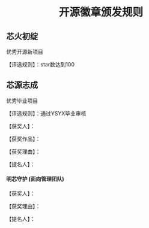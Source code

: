 <div align=center><h1>开源徽章颁发规则</h1></div>

## 芯火初绽
优秀开源新项目

【评选规则】：star数达到100



## 芯源志成

优秀毕业项目

【评选规则】：通过YSYX毕业审核

【获奖人】：

【获奖作品】：

【获奖理由】：

【提名人】：



#### 明芯守护 (面向管理团队)

【获奖人】：

【获奖理由】：

【提名人】：